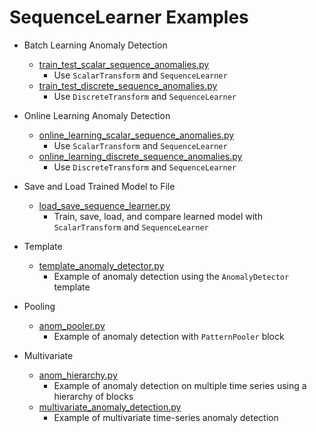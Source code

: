 # SequenceLearner Examples

- Batch Learning Anomaly Detection
    - [train_test_scalar_sequence_anomalies.py](train_test_scalar_sequence_anomalies.py)
        - Use `ScalarTransform` and `SequenceLearner`
    - [train_test_discrete_sequence_anomalies.py](train_test_discrete_sequence_anomalies.py)
        - Use `DiscreteTransform` and `SequenceLearner`

- Online Learning Anomaly Detection
    - [online_learning_scalar_sequence_anomalies.py](online_learning_scalar_sequence_anomalies.py)
        - Use `ScalarTransform` and `SequenceLearner`
    - [online_learning_discrete_sequence_anomalies.py](online_learning_discrete_sequence_anomalies.py)
        - Use `DiscreteTransform` and `SequenceLearner`

- Save and Load Trained Model to File
    - [load_save_sequence_learner.py](load_save_sequence_learner.py)
        - Train, save, load, and compare learned model with `ScalarTransform` and `SequenceLearner`
    
- Template
    - [template_anomaly_detector.py](template_anomaly_detector.py)
        - Example of anomaly detection using the `AnomalyDetector` template

- Pooling
    - [anom_pooler.py](anom_pooler.py)
        - Example of anomaly detection with `PatternPooler` block

- Multivariate
    - [anom_hierarchy.py](anom_hierarchy.py)
        - Example of anomaly detection on multiple time series using a hierarchy of blocks
    - [multivariate_anomaly_detection.py](multivariate_anomaly_detection.py)
        - Example of multivariate time-series anomaly detection
        
